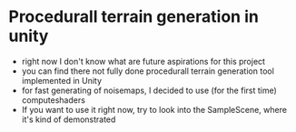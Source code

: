 <h1>Procedurall terrain generation in unity</h1>
<ul>
  <li>right now I don't know what are future aspirations for this project</li> 
  <li>you can find there not fully done procedurall terrain generation tool implemented in Unity</li>
  <li>for fast generating of noisemaps, I decided to use (for the first time) computeshaders</li>
  <li>If you want to use it right now, try to look into the SampleScene, where it's kind of demonstrated</li>
</ul>
